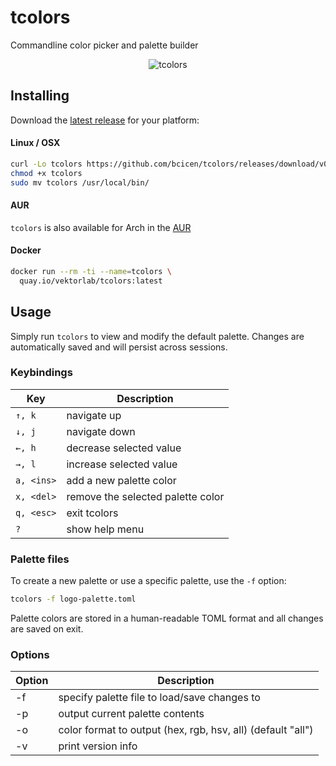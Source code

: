 # tcolors

Commandline color picker and palette builder
<p align="center"><img src="https://bradley.codes/static/img/tcolors-screencap.png" alt="tcolors"/></p>

## Installing
Download the [latest release](https://github.com/bcicen/tcolors/releases) for your platform:

#### Linux / OSX

```bash
curl -Lo tcolors https://github.com/bcicen/tcolors/releases/download/v0.1/tcolors-0.1-$(uname -s)-amd64
chmod +x tcolors
sudo mv tcolors /usr/local/bin/
```
#### AUR

`tcolors` is also available for Arch in the [AUR](https://aur.archlinux.org/packages/tcolors)

#### Docker

```bash
docker run --rm -ti --name=tcolors \
  quay.io/vektorlab/tcolors:latest
```

## Usage

Simply run `tcolors` to view and modify the default palette. Changes are automatically saved and will persist across sessions.

### Keybindings

Key | Description
--- | ---
`↑, k` | navigate up
`↓, j` | navigate down
`←, h` | decrease selected value
`→, l` | increase selected value
`a, <ins>` | add a new palette color
`x, <del>` | remove the selected palette color
`q, <esc>` | exit tcolors
`?` | show help menu

### Palette files

To create a new palette or use a specific palette, use the `-f` option:

```bash
tcolors -f logo-palette.toml
```

Palette colors are stored in a human-readable TOML format and all changes are saved on exit.

### Options

Option | Description
--- | ---
-f | specify palette file to load/save changes to
-p | output current palette contents
-o | color format to output (hex, rgb, hsv, all) (default "all")
-v | print version info
